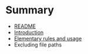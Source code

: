 # Summary

* [README](README.md)
* [Introduction](introduction.md)
* [Elementary rules and usage](elementary_rules_and_usage.md)
* Excluding file paths

